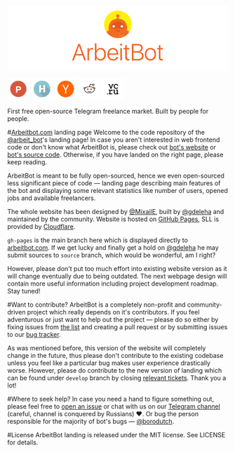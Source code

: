 [![ArbeitBot](/img/header.png?raw=true)](https://arbeitbot.com/)

[![Product Hunt](/img/ph.png?raw=true)](https://www.producthunt.com/tech/arbeitbot)
[![Habrahabr](/img/habr.png?raw=true)](https://habrahabr.ru/post/310434/)
[![Hacker News](/img/hackernews.png?raw=true)](https://news.ycombinator.com/item?id=12821984)
[![Reddit](/img/reddit.png?raw=true)](https://www.reddit.com/r/javascript/comments/59y20u/first_free_opensource_telegram_freelance_market/)
[![vc.ru](/img/vc.png?raw=true)](https://vc.ru/p/arbeitbot)

First free open-source Telegram freelance market. Built by people for people.

#[Arbeitbot.com](https://arbeitbot.com) landing page
Welcome to the code repository of the [@arbeit_bot](https://telegram.me/arbeit_bot)'s landing page! In case you aren't interested in web frontend code or don't know what ArbeitBot is, please check out [bot's website](https://arbeitbot.com) or [bot's source code](https://github.com/ArbeitBot/ArbeitBot). Otherwise, if you have landed on the right page, please keep reading.

ArbeitBot is meant to be fully open-sourced, hence we even open-sourced less significant piece of code — landing page describing main features of the bot and displaying some relevant statistics like number of users, opened jobs and available freelancers.

The whole website has been designed by [@MixailE](https://github.com/MixailE), built by [@gdeleha](https://github.com/gdeleha) and maintained by the community. Website is hosted on [GitHub Pages](https://pages.github.com/), SLL is provided by [Cloudflare](https://cloudflare.com).

`gh-pages` is the main branch here which is displayed directly to [arbeitbot.com](https://arbeitbot.com). If we get lucky and finally get a hold on [@gdeleha](https://github.com/gdeleha) he may submit sources to `source` branch, which would be wonderful, am I right?

However, please don't put too much effort into existing website version as it will change eventually due to being outdated. The next webpage design will contain more useful information including project development roadmap. Stay tuned!

#Want to contribute?
ArbeitBot is a completely non-profit and community-driven project which really depends on it's contributors. If you feel adventurous or just want to help out the project — please do so either by fixing issues from [the list](https://github.com/ArbeitBot/ArbeitBot-landing/issues) and creating a pull request or by submitting issues to our [bug tracker](https://github.com/ArbeitBot/ArbeitBot-landing/issues).

As was mentioned before, this version of the website will completely change in the future, thus please don't contribute to the existing codebase unless you feel like a particular bug makes user experience drastically worse. However, please do contribute to the new version of landing which can be found under `develop` branch by closing [relevant tickets](https://github.com/ArbeitBot/ArbeitBot-landing/issues). Thank you a lot!

#Where to seek help?
In case you need a hand to figure something out, please feel free to [open an issue](https://github.com/ArbeitBot/ArbeitBot-landing/issues) or chat with us on our [Telegram channel](https://telegram.me/borodutcher) (careful, channel is conquered by Russians) ❤️. Or bug the person responsible for the majority of bot's bugs — [@borodutch](https://telegram.me/borodutch).

#License
ArbeitBot landing is released under the MIT license. See LICENSE for details.
